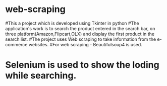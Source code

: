 # web-scraping
#This a project which is developed using Tkinter in python
#The application's work is to search the product entered in the search bar, on three platform(Amazon,Flipcart,OLX) and display the first product in the search list.
#The project uses Web scraping to take information from the e-commerce websites.
#For web scraping - Beautifulsoup4 is used.
# Selenium is used to show the loding while searching.
